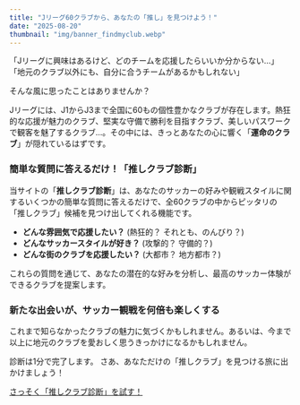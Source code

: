 ```yaml
---
title: "Jリーグ60クラブから、あなたの「推し」を見つけよう！"
date: "2025-08-20"
thumbnail: "img/banner_findmyclub.webp"
---
```


「Jリーグに興味はあるけど、どのチームを応援したらいいか分からない…」
「地元のクラブ以外にも、自分に合うチームがあるかもしれない」

そんな風に思ったことはありませんか？

Jリーグには、J1からJ3まで全国に60もの個性豊かなクラブが存在します。熱狂的な応援が魅力のクラブ、堅実な守備で勝利を目指すクラブ、美しいパスワークで観客を魅了するクラブ…。その中には、きっとあなたの心に響く「**運命のクラブ**」が隠れているはずです。

### 簡単な質問に答えるだけ！「推しクラブ診断」

当サイトの「**推しクラブ診断**」は、あなたのサッカーの好みや観戦スタイルに関するいくつかの簡単な質問に答えるだけで、全60クラブの中からピッタリの「推しクラブ」候補を見つけ出してくれる機能です。

- **どんな雰囲気で応援したい？** (熱狂的？ それとも、のんびり？)
- **どんなサッカースタイルが好き？** (攻撃的？ 守備的？)
- **どんな街のクラブを応援したい？** (大都市？ 地方都市？)

これらの質問を通じて、あなたの潜在的な好みを分析し、最高のサッカー体験ができるクラブを提案します。

### 新たな出会いが、サッカー観戦を何倍も楽しくする

これまで知らなかったクラブの魅力に気づくかもしれません。あるいは、今まで以上に地元のクラブを愛おしく思うきっかけになるかもしれません。

診断は1分で完了します。
さあ、あなただけの「推しクラブ」を見つける旅に出かけましょう！

<div class="article-link-button-container">
    <a href="#/find-my-club" class="article-link-button">さっそく「推しクラブ診断」を試す！</a>
</div>